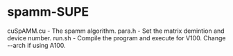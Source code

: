 # spamm-SUPE

cuSpAMM.cu - The spamm algorithm.
para.h - Set the matrix demintion and device number.
run.sh - Compile the program and execute for V100. Change --arch if using A100. 
